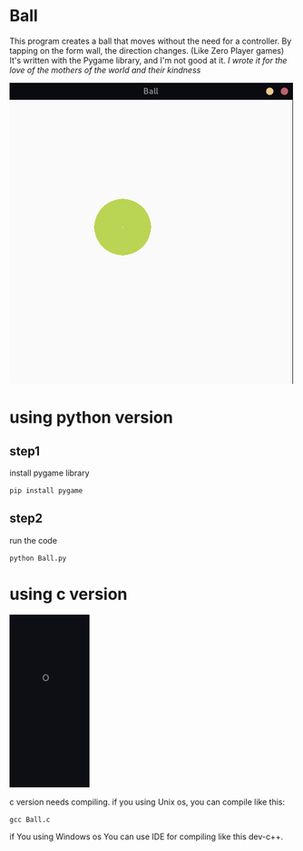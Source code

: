 Ball
=======

This program creates a ball that moves without the need for a controller. By tapping on the form wall, the direction changes. (Like Zero Player games) It's written with the Pygame library, and I'm not good at it. *I wrote it for the love of the mothers of the world and their kindness*

![screenshot](img/ball_python_version.png)

using python version
====================

step1
-----

install pygame library

```
pip install pygame
```

step2
-----

run the code

```
python Ball.py
```


using c version
===============

![screenshot](img/ball_c_version.png)

c version needs compiling. if you using Unix os, you can compile like this:

```
gcc Ball.c
```

if You using Windows os You can use IDE for compiling like this dev-c++.
